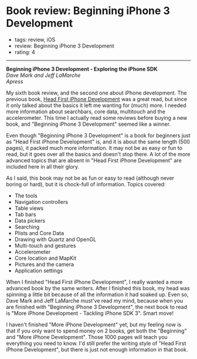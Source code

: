 # Book review: Beginning iPhone 3 Development
- tags: review, iOS
- review: Beginning iPhone 3 Development
- rating: 4

---

**Beginning iPhone 3 Development - Exploring the iPhone SDK**  
_Dave Mark and Jeff LaMarche_  
_Apress_

My sixth book review, and the second one about iPhone development. The previous book, [Head First iPhone Development](http://www.mixedcase.nl/articles/2010/05/16/book-review-head-first-iphone-development/) was a great read, but since it only talked about the basics it left me wanting for (much) more. I needed more information about searchbars, core data, multitouch and the accelerometer. This time I actually read some reviews before buying a new book, and "Beginning iPhone 3 Development" seemed like a winner.

Even though "Beginning iPhone 3 Development" is a book for beginners just as "Head First iPhone Development" is, and it is about the same length (500 pages), it packed much more information. It may not be as easy or fun to read, but it goes over all the basics and doesn't stop there. A lot of the more advanced topics that are absent in "Head First iPhone Development" are included here in all their glory.

As I said, this book may not be as fun or easy to read (although never boring or hard), but it is chock-full of information. Topics covered:

* The tools
* Navigation controllers
* Table views
* Tab bars
* Data pickers
* Searching
* Plists and Core Data
* Drawing with Quartz and OpenGL
* Multi-touch and gestures
* Accelerometer
* Core location and MapKit
* Pictures and the camera
* Application settings

When I finished "Head First iPhone Development", I really wanted a more advanced book by the same writers. After I finished this book, my head was spinning a little bit because of all the information it had soaked up. Even so, Dave Mark and Jeff LaMarche must've read my mind, because when you are finished with "Beginning iPhone 3 Development", the next book to read is "More iPhone Development - Tackling iPhone SDK 3". Smart move!

I haven't finished "More iPhone Development" yet, but my feeling now is that if you only want to spend money on 2 books, get both the "Beginning" and "More iPhone Development". Those 1000 pages will teach you everything you need to know. I'd still prefer the writing style of "Head First iPhone Development", but there is just not enough information in that book.
